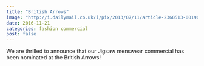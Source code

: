 ```yaml
---
title: "British Arrows"
image: "http://i.dailymail.co.uk/i/pix/2013/07/11/article-2360513-00190AD800000258-371_634x416.jpg"
date: 2016-11-21
categories: fashion commercial
post: false
---
```


We are thrilled to announce that our Jigsaw menswear commercial has been nominated at the British Arrows!

